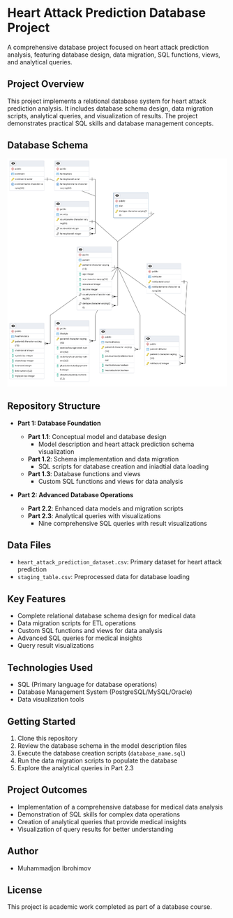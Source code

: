 # Heart Attack Prediction Database Project

A comprehensive database project focused on heart attack prediction analysis, featuring database design, data migration, SQL functions, views, and analytical queries.

## Project Overview

This project implements a relational database system for heart attack prediction analysis. It includes database schema design, data migration scripts, analytical queries, and visualization of results. The project demonstrates practical SQL skills and database management concepts.

## Database Schema

![Heart Attack Database Schema](database_course_project_Ibrohimov_Muhammadjon_part_1_1/heart_attack.png)

## Repository Structure

- **Part 1: Database Foundation**
  - **Part 1.1**: Conceptual model and database design
    - Model description and heart attack prediction schema visualization
  - **Part 1.2**: Schema implementation and data migration
    - SQL scripts for database creation and iniadtial data loading
  - **Part 1.3**: Database functions and views
    - Custom SQL functions and views for data analysis

- **Part 2: Advanced Database Operations**
  - **Part 2.2**: Enhanced data models and migration scripts
  - **Part 2.3**: Analytical queries with visualizations
    - Nine comprehensive SQL queries with result visualizations

## Data Files

- `heart_attack_prediction_dataset.csv`: Primary dataset for heart attack prediction
- `staging_table.csv`: Preprocessed data for database loading

## Key Features

- Complete relational database schema design for medical data
- Data migration scripts for ETL operations
- Custom SQL functions and views for data analysis
- Advanced SQL queries for medical insights
- Query result visualizations

## Technologies Used

- SQL (Primary language for database operations)
- Database Management System (PostgreSQL/MySQL/Oracle)
- Data visualization tools

## Getting Started

1. Clone this repository
2. Review the database schema in the model description files
3. Execute the database creation scripts (`database_name.sql`)
4. Run the data migration scripts to populate the database
5. Explore the analytical queries in Part 2.3

## Project Outcomes

- Implementation of a comprehensive database for medical data analysis
- Demonstration of SQL skills for complex data operations
- Creation of analytical queries that provide medical insights
- Visualization of query results for better understanding

## Author

- Muhammadjon Ibrohimov

## License

This project is academic work completed as part of a database course. 